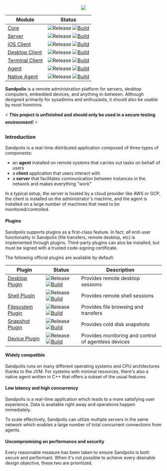 <p align="center">
	<img src="https://s3.us-east-2.amazonaws.com/github.sandpolis.com/header.png" />
</p>

| Module | Status |
|--------|--------|
| [Core](https://github.com/sandpolis/sandpolis) | ![Release](https://img.shields.io/github/release-pre/sandpolis/sandpolis.svg?color=blue) [![Build](https://github.com/sandpolis/sandpolis/workflows/.github/workflows/build.yml/badge.svg)](https://github.com/sandpolis/sandpolis/actions?query=workflow%3A.github%2Fworkflows%2Fbuild.yml) |
| [Server](https://github.com/sandpolis/com.sandpolis.server.vanilla) | ![Release](https://img.shields.io/github/release-pre/sandpolis/com.sandpolis.server.vanilla.svg?color=blue) [![Build](https://github.com/sandpolis/com.sandpolis.server.vanilla/workflows/.github/workflows/build.yml/badge.svg)](https://github.com/sandpolis/com.sandpolis.server.vanilla/actions?query=workflow%3A.github%2Fworkflows%2Fbuild.yml) |
| [iOS Client](https://github.com/sandpolis/com.sandpolis.client.lockstone) | ![Release](https://img.shields.io/github/release-pre/sandpolis/com.sandpolis.client.lockstone.svg?color=blue) [![Build](https://github.com/sandpolis/com.sandpolis.client.lockstone/workflows/.github/workflows/build.yml/badge.svg)](https://github.com/sandpolis/com.sandpolis.client.lockstone/actions?query=workflow%3A.github%2Fworkflows%2Fbuild.yml) |
| [Desktop Client](https://github.com/sandpolis/com.sandpolis.client.lifegem) | ![Release](https://img.shields.io/github/release-pre/sandpolis/com.sandpolis.client.lifegem.svg?color=blue) [![Build](https://github.com/sandpolis/com.sandpolis.client.lifegem/workflows/.github/workflows/build.yml/badge.svg)](https://github.com/sandpolis/com.sandpolis.client.lifegem/actions?query=workflow%3A.github%2Fworkflows%2Fbuild.yml) |
| [Terminal Client](https://github.com/sandpolis/com.sandpolis.client.ascetic) | ![Release](https://img.shields.io/github/release-pre/sandpolis/com.sandpolis.client.ascetic.svg?color=blue) [![Build](https://github.com/sandpolis/com.sandpolis.client.ascetic/workflows/.github/workflows/build.yml/badge.svg)](https://github.com/sandpolis/com.sandpolis.client.ascetic/actions?query=workflow%3A.github%2Fworkflows%2Fbuild.yml) |
| [Agent](https://github.com/sandpolis/com.sandpolis.agent.vanilla) | ![Release](https://img.shields.io/github/release-pre/sandpolis/com.sandpolis.agent.vanilla.svg?color=blue) [![Build](https://github.com/sandpolis/com.sandpolis.agent.vanilla/workflows/.github/workflows/build.yml/badge.svg)](https://github.com/sandpolis/com.sandpolis.agent.vanilla/actions?query=workflow%3A.github%2Fworkflows%2Fbuild.yml) |
| [Native Agent](https://github.com/sandpolis/com.sandpolis.agent.micro) | ![Release](https://img.shields.io/github/release-pre/sandpolis/com.sandpolis.agent.micro.svg?color=blue) [![Build](https://github.com/sandpolis/com.sandpolis.agent.micro/workflows/.github/workflows/build.yml/badge.svg)](https://github.com/sandpolis/com.sandpolis.agent.micro/actions?query=workflow%3A.github%2Fworkflows%2Fbuild.yml) |

**Sandpolis** is a remote administration platform for servers, desktop computers, embedded devices, and anything in-between. Although designed primarily for sysadmins and enthusiasts, it should also be usable by most hominins.

:zap: **This project is unfinished and should only be used in a secure testing environment!** :zap:

### Introduction
Sandpolis is a real-time distributed application composed of three types of components:

- an **agent** installed on remote systems that carries out tasks on behalf of users
- a **client** application that users interact with
- a **server** that facilitates communication between instances in the network and makes everything "work"

In a typical setup, the server is hosted by a cloud provider like AWS or GCP, the client is installed on the administrator's machine, and the agent is installed on a large number of machines that need to be monitored/controlled.

#### Plugins
Sandpolis supports plugins as a first-class feature. In fact, *all* end-user functionality in Sandpolis (file transfers, remote desktop, etc) is implemented through plugins. Third-party plugins can also be installed, but must be signed with a trusted code-signing certificate.

The following official plugins are available by default:

| Plugin | Status | Description |
|--------|--------|-------------|
| [Desktop Plugin](https://github.com/sandpolis/com.sandpolis.plugin.desktop) | ![Release](https://img.shields.io/github/release-pre/sandpolis/com.sandpolis.plugin.desktop.svg?color=blue) [![Build](https://github.com/sandpolis/com.sandpolis.plugin.desktop/workflows/.github/workflows/build.yml/badge.svg)](https://github.com/sandpolis/com.sandpolis.plugin.desktop/actions?query=workflow%3A.github%2Fworkflows%2Fbuild.yml) | Provides remote desktop sessions |
| [Shell Plugin](https://github.com/sandpolis/com.sandpolis.plugin.shell) | ![Release](https://img.shields.io/github/release-pre/sandpolis/com.sandpolis.plugin.shell.svg?color=blue) [![Build](https://github.com/sandpolis/com.sandpolis.plugin.shell/workflows/.github/workflows/build.yml/badge.svg)](https://github.com/sandpolis/com.sandpolis.plugin.shell/actions?query=workflow%3A.github%2Fworkflows%2Fbuild.yml) | Provides remote shell sessions |
| [Filesystem Plugin](https://github.com/sandpolis/com.sandpolis.plugin.filesystem) | ![Release](https://img.shields.io/github/release-pre/sandpolis/com.sandpolis.plugin.filesystem.svg?color=blue) [![Build](https://github.com/sandpolis/com.sandpolis.plugin.filesystem/workflows/.github/workflows/build.yml/badge.svg)](https://github.com/sandpolis/com.sandpolis.plugin.filesystem/actions?query=workflow%3A.github%2Fworkflows%2Fbuild.yml) | Provides file browsing and transfers |
| [Snapshot Plugin](https://github.com/sandpolis/com.sandpolis.plugin.snapshot) | ![Release](https://img.shields.io/github/release-pre/sandpolis/com.sandpolis.plugin.snapshot.svg?color=blue) [![Build](https://github.com/sandpolis/com.sandpolis.plugin.snapshot/workflows/.github/workflows/build.yml/badge.svg)](https://github.com/sandpolis/com.sandpolis.plugin.snapshot/actions?query=workflow%3A.github%2Fworkflows%2Fbuild.yml) | Provides cold disk snapshots |
| [Device Plugin](https://github.com/sandpolis/com.sandpolis.plugin.device) | ![Release](https://img.shields.io/github/release-pre/sandpolis/com.sandpolis.plugin.device.svg?color=blue) [![Build](https://github.com/sandpolis/com.sandpolis.plugin.device/workflows/.github/workflows/build.yml/badge.svg)](https://github.com/sandpolis/com.sandpolis.plugin.device/actions?query=workflow%3A.github%2Fworkflows%2Fbuild.yml) | Provides monitoring and control of agentless devices |

#### Widely compatible
Sandpolis runs on many different operating systems and CPU architectures thanks to the JVM. For systems with minimal resources, there's also a native agent written in C++ that offers a subset of the usual features.

#### Low latency and high concurrency
Sandpolis is a real-time application which leads to a more satisfying user experience. Data is available right away and operations happen immediately.

To scale effectively, Sandpolis can utilize multiple servers in the same network which enables a large number of total concurrent connections from agents.

#### Uncompromising on performance and security
Every reasonable measure has been taken to ensure Sandpolis is both secure and performant. When it's not possible to achieve every desirable design objective, these two are prioritized.
